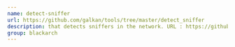```yaml
---
name: detect-sniffer
url: https://github.com/galkan/tools/tree/master/detect_sniffer
description: that detects sniffers in the network. URL : https://github.com/galkan/tools/tree/master/detect_sniffer Groups : blackarch blackarch-defensive blackarch-networking
group: blackarch
---
```

